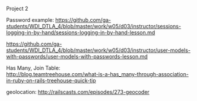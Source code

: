 Project 2

Password example: https://github.com/ga-students/WDI_DTLA_4/blob/master/work/w05/d03/instructor/sessions-logging-in-by-hand/sessions-logging-in-by-hand-lesson.md

https://github.com/ga-students/WDI_DTLA_4/blob/master/work/w05/d03/instructor/user-models-with-passwords/user-models-with-passwords-lesson.md

Has Many, Join Table:  
http://blog.teamtreehouse.com/what-is-a-has_many-through-association-in-ruby-on-rails-treehouse-quick-tip

geolocation: http://railscasts.com/episodes/273-geocoder

